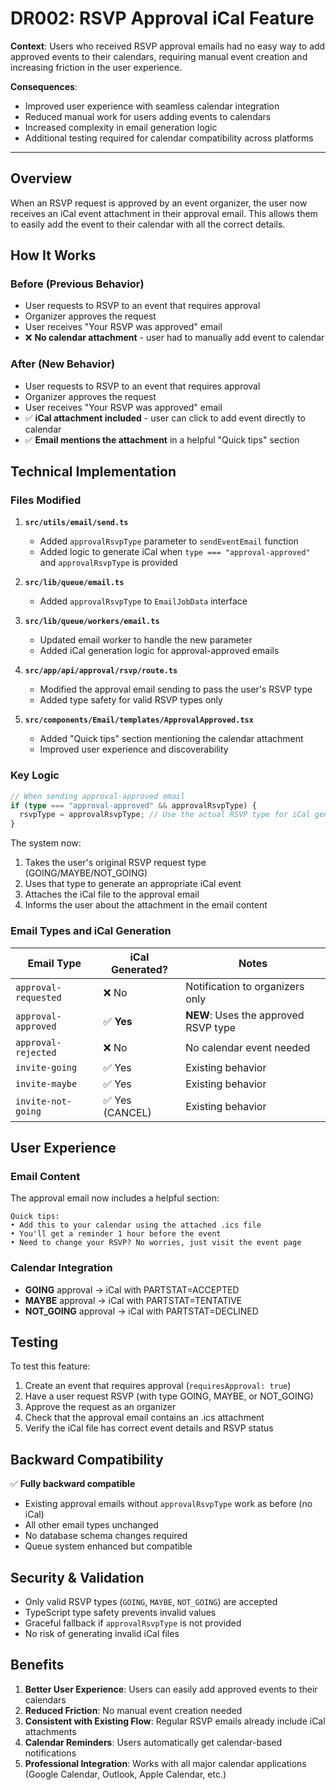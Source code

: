 # DR002: RSVP Approval iCal Feature

**Context**: Users who received RSVP approval emails had no easy way to add approved events to their calendars, requiring manual event creation and increasing friction in the user experience.

**Consequences**:
- Improved user experience with seamless calendar integration
- Reduced manual work for users adding events to calendars
- Increased complexity in email generation logic
- Additional testing required for calendar compatibility across platforms

---

## Overview

When an RSVP request is approved by an event organizer, the user now receives an iCal event attachment in their approval email. This allows them to easily add the event to their calendar with all the correct details.

## How It Works

### Before (Previous Behavior)
- User requests to RSVP to an event that requires approval
- Organizer approves the request
- User receives "Your RSVP was approved" email
- ❌ **No calendar attachment** - user had to manually add event to calendar

### After (New Behavior)
- User requests to RSVP to an event that requires approval
- Organizer approves the request
- User receives "Your RSVP was approved" email
- ✅ **iCal attachment included** - user can click to add event directly to calendar
- ✅ **Email mentions the attachment** in a helpful "Quick tips" section

## Technical Implementation

### Files Modified

1. **`src/utils/email/send.ts`**
   - Added `approvalRsvpType` parameter to `sendEventEmail` function
   - Added logic to generate iCal when `type === "approval-approved"` and `approvalRsvpType` is provided

2. **`src/lib/queue/email.ts`**
   - Added `approvalRsvpType` to `EmailJobData` interface

3. **`src/lib/queue/workers/email.ts`**
   - Updated email worker to handle the new parameter
   - Added iCal generation logic for approval-approved emails

4. **`src/app/api/approval/rsvp/route.ts`**
   - Modified the approval email sending to pass the user's RSVP type
   - Added type safety for valid RSVP types only

5. **`src/components/Email/templates/ApprovalApproved.tsx`**
   - Added "Quick tips" section mentioning the calendar attachment
   - Improved user experience and discoverability

### Key Logic

```typescript
// When sending approval-approved email
if (type === "approval-approved" && approvalRsvpType) {
  rsvpType = approvalRsvpType; // Use the actual RSVP type for iCal generation
}
```

The system now:
1. Takes the user's original RSVP request type (GOING/MAYBE/NOT_GOING)
2. Uses that type to generate an appropriate iCal event
3. Attaches the iCal file to the approval email
4. Informs the user about the attachment in the email content

### Email Types and iCal Generation

| Email Type | iCal Generated? | Notes |
|------------|----------------|-------|
| `approval-requested` | ❌ No | Notification to organizers only |
| `approval-approved` | ✅ **Yes** | **NEW**: Uses the approved RSVP type |
| `approval-rejected` | ❌ No | No calendar event needed |
| `invite-going` | ✅ Yes | Existing behavior |
| `invite-maybe` | ✅ Yes | Existing behavior |
| `invite-not-going` | ✅ Yes (CANCEL) | Existing behavior |

## User Experience

### Email Content
The approval email now includes a helpful section:

```
Quick tips:
• Add this to your calendar using the attached .ics file
• You'll get a reminder 1 hour before the event
• Need to change your RSVP? No worries, just visit the event page
```

### Calendar Integration
- **GOING** approval → iCal with PARTSTAT=ACCEPTED
- **MAYBE** approval → iCal with PARTSTAT=TENTATIVE
- **NOT_GOING** approval → iCal with PARTSTAT=DECLINED

## Testing

To test this feature:

1. Create an event that requires approval (`requiresApproval: true`)
2. Have a user request RSVP (with type GOING, MAYBE, or NOT_GOING)
3. Approve the request as an organizer
4. Check that the approval email contains an .ics attachment
5. Verify the iCal file has correct event details and RSVP status

## Backward Compatibility

✅ **Fully backward compatible**
- Existing approval emails without `approvalRsvpType` work as before (no iCal)
- All other email types unchanged
- No database schema changes required
- Queue system enhanced but compatible

## Security & Validation

- Only valid RSVP types (`GOING`, `MAYBE`, `NOT_GOING`) are accepted
- TypeScript type safety prevents invalid values
- Graceful fallback if `approvalRsvpType` is not provided
- No risk of generating invalid iCal files

## Benefits

1. **Better User Experience**: Users can easily add approved events to their calendars
2. **Reduced Friction**: No manual event creation needed
3. **Consistent with Existing Flow**: Regular RSVP emails already include iCal attachments
4. **Calendar Reminders**: Users automatically get calendar-based notifications
5. **Professional Integration**: Works with all major calendar applications (Google Calendar, Outlook, Apple Calendar, etc.)